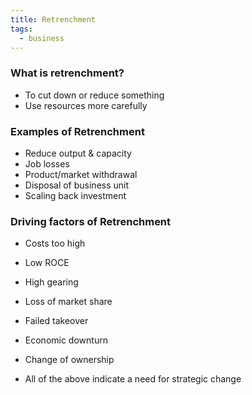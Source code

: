 ```yaml
---
title: Retrenchment
tags:
  - business
---
```

### What is retrenchment?

- To cut down or reduce something
- Use resources more carefully

### Examples of Retrenchment

- Reduce output & capacity
- Job losses
- Product/market withdrawal
- Disposal of business unit
- Scaling back investment


### Driving factors of Retrenchment

- Costs too high
- Low ROCE
- High gearing
- Loss of market share
- Failed takeover
- Economic downturn
- Change of ownership

- All of the above indicate a need for strategic change


